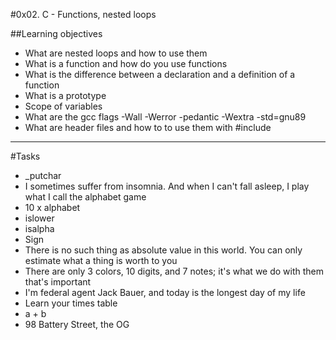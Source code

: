 #0x02. C - Functions, nested loops

##Learning objectives
- What are nested loops and how to use them
- What is a function and how do you use functions
- What is the difference between a declaration and a definition of a function
- What is a prototype
- Scope of variables
- What are the gcc flags -Wall -Werror -pedantic -Wextra -std=gnu89
- What are header files and how to to use them with #include

---
#Tasks
- _putchar
-  I sometimes suffer from insomnia. And when I can't fall asleep, I play what I call the alphabet game
- 10 x alphabet
-  islower
- isalpha
- Sign
- There is no such thing as absolute value in this world. You can only estimate what a thing is worth to you
- There are only 3 colors, 10 digits, and 7 notes; it's what we do with them that's important
- I'm federal agent Jack Bauer, and today is the longest day of my life
- Learn your times table
-  a + b
- 98 Battery Street, the OG      
